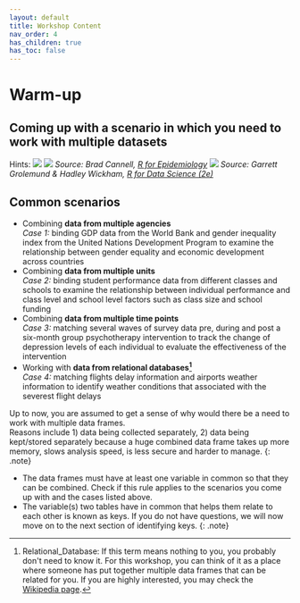 ```yaml
---
layout: default
title: Workshop Content
nav_order: 4
has_children: true
has_toc: false
---
```


# **Warm-up**

## Coming up with a scenario in which you need to work with multiple datasets
Hints:
![](https://www.r4epi.com/img/05_part_data_management/08_multiple_data_frames/goal.png)
![](https://www.r4epi.com/img/05_part_data_management/08_multiple_data_frames/two_data_sets2.png)
*Source: Brad Cannell, [R for Epidemiology](https://www.r4epi.com/working-with-multiple-data-frames.html#combining-data-frames-horizontally-adding-columns)*
![](https://r4ds.hadley.nz/diagrams/relational.png)
*Source: Garrett Grolemund & Hadley Wickham, [R for Data Science (2e)](https://r4ds.hadley.nz/)*

## Common scenarios
* Combining **data from multiple agencies**  
  *Case 1:* binding GDP data from the World Bank and gender inequality index from the United Nations Development Program to examine the relationship between gender equality and economic development across countries  
* Combining **data from multiple units**  
  *Case 2:* binding student performance data from different classes and schools to examine the relationship between individual performance and class level and school level factors such as class size and school funding  
* Combining **data from multiple time points**  
  *Case 3:* matching several waves of survey data pre, during and post a six-month group psychotherapy intervention to track the change of depression levels of each individual to evaluate the effectiveness of the intervention  
* Working with **data from relational databases[^1]**  
  *Case 4:* matching flights delay information and airports weather information to identify weather conditions that associated with the severest flight delays  

Up to now, you are assumed to get a sense of why would there be a need to work with multiple data frames.  
Reasons include 1) data being collected separately, 2) data being kept/stored separately because a huge combined data frame takes up more memory, slows analysis speed, is less secure and harder to manage.
{: .note}

* The data frames must have at least one variable in common so that they can be combined. Check if this rule applies to the scenarios you come up with and the cases listed above.  
* The variable(s) two tables have in common that helps them relate to each other is known as keys. If you do not have questions, we will now move on to the next section of identifying keys.
{: .note}

[^1]: Relational_Database: If this term means nothing to you, you probably don't need to know it. For this workshop, you can think of it as a place where someone has put together multiple data frames that can be related for you. If you are highly interested, you may check the [Wikipedia page](https://en.wikipedia.org/wiki/Relational_database).
